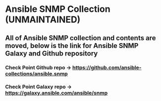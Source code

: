 # Ansible SNMP Collection (UNMAINTAINED)

## All of Ansible SNMP collection and contents are moved, below is the link for Ansible SNMP Galaxy and Github repository

### Check Point Github repo -> https://github.com/ansible-collections/ansible.snmp
### Check Point Galaxy repo -> https://galaxy.ansible.com/ansible/snmp
